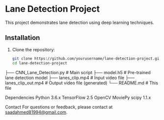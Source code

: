 # Lane Detection Project

This project demonstrates lane detection using deep learning techniques.

## Installation

1. Clone the repository:
   ```bash
   git clone https://github.com/yourusername/lane-detection-project.git
   cd lane-detection-project

├── CNN_Lane_Detection.py     # Main script
├── model.h5                  # Pre-trained lane detection model
├── lanes_clip.mp4            # Input video file
├── lanes_clip_out.mp4        # Output video file (generated)
└── README.md                 # This file

Dependencies
Python 3.6.x
TensorFlow 2.5
OpenCV
MoviePy
scipy 1.1.x

Contact
For questions or feedback, please contact at saadahmed81994@gmail.com.